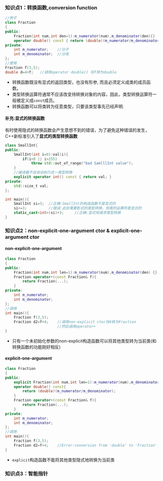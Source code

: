 ### 知识点1：转换函数,conversion function

```cpp
//例子
class Fraction
{
public:
    Fraction(int num,int den=1):m_numerator(num),m_denominator(den){}
    operator double() const { return (double)(m_numerator/m_denominator);}
private:
    int m_numerator;    //分子
    int m_denominator;  //分母
};
//使用
Fraction f(3,5);
double d=4+f;   //调用operator double() 将f转为double
```

* 转换函数既没有显式的返回类型，也没有形参, 而且必须定义成类的成员函数。
* 类型转换运算符通常不应该改变待转换对象的内容，因此，类型转换运算符一般被定义成`const`成员。
* 转换函数可以将类转为任意类型，只要该类型事先已经声明.

#### 补充:显式的转换函数

有时使用隐式的转换函数会产生意想不到的错误，为了避免这种错误的发生，C++新标准引入了**显式的类型转换函数**

```c++
class SmallInt{
public:
    SmallInt(int i=0):val(i){
        if(i<0 || i>255)
            throw std::out_of_range("bad SamlllInt value");
    }
    //编译器不会自动执行这一类型转换
    explicit operator int() const { return val; }
private:
    std::size_t val;
};

int main(){
    SmallInt si=3;  //正确:SmallInt的构造函数不是显式的
    si+=3;          //错误:此处需要影式的类型转换，但类的运算符是显式的
    static_cast<int>(si)+3;     //正确:显式地请求类型转换
}
```

### 知识点2：non-explicit-one-argument ctor & explicit-one-argument ctor

#### non-explicit-one-argument

```c++
class Fraction
{
public:
    Fraction(int num,int len=1):m_numerator(num),m_denominator(den) {}
    Fraction operator+(const Fraction& f){
        return Fraction(...);
    }
private:
    int m_numerator;
    int m_denominator;
};
//调用
int main(){
    Fraction f(3,5);
    Fraction d2=f+4;    //调用non-explicit ctor将4转为Fraction
                        //然后调用operator+
}
```

* 只有一个未初始化参数的non-explicit构造函数可以将其他类型转为当前类(和转换函数的功能刚好相反)

#### explicit-one-argument

```cpp
class Fraction
{
public:
    explicit Fraction(int num,int len=1):m_numerator(num),m_denominator(den) {}
    operator double() const{
        return (double)(m_numerator/m_denominator);
    }
    Fraction operator+(const Fraction& f){
        return Fraction(...);
    }
private:
    int m_numerator;
    int m_denominator;
};
//调用
int main(){
    Fraction f(3,5);
    Fraction d2=f+4;    //Error:conversion from 'double' to 'Fraction' requested
}
```

* `explicit`构造函数不能将其他类型隐式地转换为当前类


### 知识点3：智能指针





